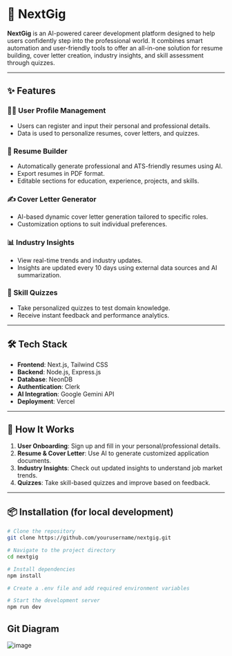 # 🚀 NextGig

**NextGig** is an AI-powered career development platform designed to help users confidently step into the professional world. It combines smart automation and user-friendly tools to offer an all-in-one solution for resume building, cover letter creation, industry insights, and skill assessment through quizzes.

---

## ✨ Features

### 🧑‍💼 User Profile Management
- Users can register and input their personal and professional details.
- Data is used to personalize resumes, cover letters, and quizzes.

### 📄 Resume Builder
- Automatically generate professional and ATS-friendly resumes using AI.
- Export resumes in PDF format.
- Editable sections for education, experience, projects, and skills.

### ✍️ Cover Letter Generator
- AI-based dynamic cover letter generation tailored to specific roles.
- Customization options to suit individual preferences.

### 📊 Industry Insights
- View real-time trends and industry updates.
- Insights are updated every 10 days using external data sources and AI summarization.

### 🧠 Skill Quizzes
- Take personalized quizzes to test domain knowledge.
- Receive instant feedback and performance analytics.

---

## 🛠️ Tech Stack

- **Frontend**: Next.js, Tailwind CSS
- **Backend**: Node.js, Express.js
- **Database**: NeonDB
- **Authentication**: Clerk
- **AI Integration**: Google Gemini API
- **Deployment**: Vercel 

---

## 🚧 How It Works

1. **User Onboarding**: Sign up and fill in your personal/professional details.
2. **Resume & Cover Letter**: Use AI to generate customized application documents.
3. **Industry Insights**: Check out updated insights to understand job market trends.
4. **Quizzes**: Take skill-based quizzes and improve based on feedback.

---

## 📦 Installation (for local development)

```bash
# Clone the repository
git clone https://github.com/yourusername/nextgig.git

# Navigate to the project directory
cd nextgig

# Install dependencies
npm install

# Create a .env file and add required environment variables

# Start the development server
npm run dev
```
## Git Diagram 

![image](https://github.com/user-attachments/assets/c770d2d5-c9e7-4b9e-a01c-ae13ac26f527)
